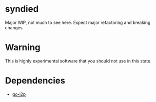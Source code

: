 # syndied
Major WIP, not much to see here.  Expect major refactoring and breaking changes.

# Warning
This is highly experimental software that you should not use in this state.

# Dependencies
* [go-i2p](http://github.com/hkparker/go-i2p/lib/common/base64)